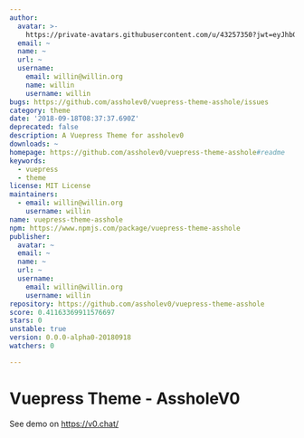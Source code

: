 ```yaml
---
author:
  avatar: >-
    https://private-avatars.githubusercontent.com/u/43257350?jwt=eyJhbGciOiJIUzI1NiIsInR5cCI6IkpXVCJ9.eyJpc3MiOiJnaXRodWIuY29tIiwiYXVkIjoicmF3LmdpdGh1YnVzZXJjb250ZW50LmNvbSIsImtleSI6ImtleTEiLCJleHAiOjE3MzQ2NzMzODAsIm5iZiI6MTczNDY3MjE4MCwicGF0aCI6Ii91LzQzMjU3MzUwIn0.hMvFk9Ywmgb_hSqQKeWXMUM-My92KbZ3tdGPb-rIB18&v=4
  email: ~
  name: ~
  url: ~
  username:
    email: willin@willin.org
    name: willin
    username: willin
bugs: https://github.com/assholev0/vuepress-theme-asshole/issues
category: theme
date: '2018-09-18T08:37:37.690Z'
deprecated: false
description: A Vuepress Theme for assholev0
downloads: ~
homepage: https://github.com/assholev0/vuepress-theme-asshole#readme
keywords:
  - vuepress
  - theme
license: MIT License
maintainers:
  - email: willin@willin.org
    username: willin
name: vuepress-theme-asshole
npm: https://www.npmjs.com/package/vuepress-theme-asshole
publisher:
  avatar: ~
  email: ~
  name: ~
  url: ~
  username:
    email: willin@willin.org
    username: willin
repository: https://github.com/assholev0/vuepress-theme-asshole
score: 0.41163369911576697
stars: 0
unstable: true
version: 0.0.0-alpha0-20180918
watchers: 0

---
```


# Vuepress Theme - AssholeV0

See demo on <https://v0.chat/>

